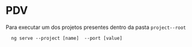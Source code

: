 # PDV

Para executar um dos projetos presentes dentro da pasta ``project--root``

```
  ng serve --project [name]  --port [value]
```
